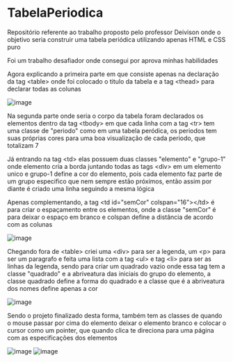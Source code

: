 # TabelaPeriodica

Repositório referente ao trabalho proposto pelo professor Deivison onde o objetivo seria construir uma tabela periódica utilizando apenas HTML e CSS puro

Foi um trabalho desafiador onde consegui por aprova minhas habilidades

Agora explicando a primeira parte em que consiste apenas na declaração da tag &lt;table> onde foi colocado o titulo da tabela e a tag &lt;thead> para declarar todas as colunas

![image](https://github.com/Vini2004/TabelaPeriodica/assets/78802816/6b051123-8b06-4413-9f75-ba90e84e9cfb)
  
Na segunda parte onde seria o corpo da tabela foram declarados os elementos dentro da tag &lt;tbody> em que cada linha com a tag &lt;tr> tem uma classe de "periodo" como em uma tabela peródica, os periodos tem suas próprias cores para uma boa visualização de cada periodo, que totalizam 7  
  
Já entrando na tag &lt;td> elas possuem duas classes "elemento" e "grupo-1" onde elemento cria a borda juntando todas as tags &lt;div> em um elemento unico e grupo-1 define a cor do elemento, pois cada elemento faz parte de um grupo especifico que nem sempre estão próximos, então assim por diante é criado uma linha seguindo a mesma lógica
  
Apenas complementando, a tag &lt;td id="semCor" colspan="16">&lt;/td> é para criar o espaçamento entre os elementos, onde a classe "semCor" é para deixar o espaço em branco e colspan define a distância de acordo com as colunas 
  
![image](https://github.com/Vini2004/TabelaPeriodica/assets/78802816/66c6da65-e299-4ab8-a6cd-f8141ae99518)

Chegando fora de &lt;table> criei uma &lt;div> para ser a legenda, um &lt;p> para ser um paragrafo e feita uma lista com a tag &lt;ul> e tag &lt;li> para ser as linhas da legenda, sendo <span> para criar um quadrado vazio onde essa tag tem a classe "quadrado" e a abriveatura das iniciais do grupo do elemento, a classe quadrado define a forma do quadrado e a classe que é a abriveatura dos nomes define apenas a cor
  
![image](https://github.com/Vini2004/TabelaPeriodica/assets/78802816/b6c37ea0-4885-4767-9cb2-0a789b44c830)

Sendo o projeto finalizado desta forma, também tem as classes de quando o mouse passar por cima do elemento deixar o elemento branco e colocar o cursor como um pointer, que quando clica te direciona para uma página com as especificações dos elementos
  
![image](https://github.com/Vini2004/TabelaPeriodica/assets/78802816/048cefd2-8f0f-444b-9d4a-091f33eb3ad2)
![image](https://github.com/Vini2004/TabelaPeriodica/assets/78802816/122160c9-be7c-4166-8b3a-13eab4b235c7)


